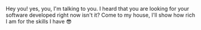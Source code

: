 Hey you! yes, you, I'm talking to you. I heard that you are looking for your software developed right now isn't it? Come to my house, I'll show how rich I am for the skills I have 😎

